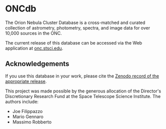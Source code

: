 # ONCdb
The Orion Nebula Cluster Database is a cross-matched and curated collection of astrometry, photometry, spectra, and image data for over 10,000 sources in the ONC.

The current release of this database can be accessed via the Web application at [onc.stsci.edu](https://onc.stsci.edu). 

## Acknowledgements
If you use this database in your work, please cite the [Zenodo record of the appropriate release]().

This project was made possible by the generous allocation of the Director's Discretionary Research Fund at the Space Telescope Science Institute. The authors include:

- Joe Filippazzo
- Mario Gennaro 
- Massimo Robberto
